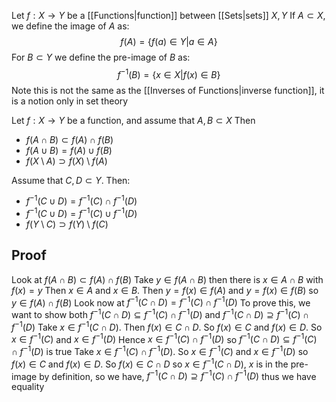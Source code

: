 Let $f:X\to Y$ be a [[Functions|function]] between [[Sets|sets]] $X,Y$
If $A\subset X$, we define the image of $A$ as:
$$
f(A)=\{ f(a)\in Y|a\in A \}
$$
For $B\subset Y$ we define the pre-image of $B$ as:
$$
f^{-1}(B)=\{ x\in X|f(x)\in B \}
$$
Note this is not the same as the [[Inverses of Functions|inverse function]], it is a notion only in set theory

Let $f:X\to Y$ be a function, and assume that $A,B\subset X$ Then
- $f(A\cap B)\subset f(A)\cap f(B)$
- $f(A\cup B)=f(A)\cup f(B)$
- $f(X\setminus A) \supset f(X)\setminus f(A)$

Assume that $C,D\subset Y$. Then:
- $f^{-1}(C\cup D)=f^{-1}(C)\cap f^{-1}(D)$
- $f^{-1}(C\cup D)=f^{-1}(C)\cup f^{-1}(D)$
- $f(Y\setminus C) \supset f(Y)\setminus f(C)$

## Proof
Look at $f(A\cap B)\subset f(A)\cap f(B)$
Take $y\in f(A\cap B)$ then there is $x\in A\cap B$ with $f(x)=y$ Then $x\in A$ and $x\in B$. Then $y=f(x)\in f(A)$ and $y= f(x)\in f(B)$ so $y\in f(A)\cap f(B)$
Look now at $f^{-1}(C\cap D)=f^{-1}(C)\cap f^{-1}(D)$
To prove this, we want to show both $f^{-1}(C\cap D)\subseteq f^{-1}(C)\cap f^{-1}(D)$ and $f^{-1}(C\cap D)\supseteq f^{-1}(C)\cap f^{-1}(D)$
Take $x\in f^{-1}(C\cap D)$. Then $f(x)\in C\cap D$. So $f(x)\in C$ and $f(x)\in D$. So $x\in f^{-1}(C)$ and $x\in f^{-1}(D)$
Hence $x \in f^{-1}(C)\cap f^{-1}(D)$ so $f^{-1}(C\cap D)\subseteq f^{-1}(C)\cap f^{-1}(D)$ is true
Take $x\in f^{-1}(C)\cap f^{-1}(D)$. So $x\in f^{-1}(C)$ and $x\in f^{-1}(D)$ so $f(x)\in C$ and $f(x)\in D$. So $f(x)\in C\cap D$ so $x\in f^{-1}(C\cap D)$, $x$ is in the pre-image by definition, so we have, $f^{-1}(C\cap D)\supseteq f^{-1}(C)\cap f^{-1}(D)$ thus we have equality
